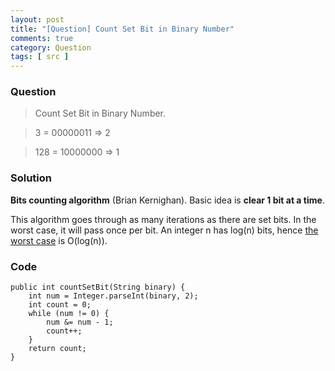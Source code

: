 ```yaml
---
layout: post
title: "[Question] Count Set Bit in Binary Number"
comments: true
category: Question
tags: [ src ]
---
```


### Question 

> Count Set Bit in Binary Number.

> 3 = 00000011 => 2

> 128 = 10000000 => 1

### Solution

__Bits counting algorithm__ (Brian Kernighan). Basic idea is __clear 1 bit at a time__. 

This algorithm goes through as many iterations as there are set bits. In the worst case, it will pass once per bit. An integer n has log(n) bits, hence [the worst case](http://stackoverflow.com/a/12381102) is O(log(n)).

### Code

	public int countSetBit(String binary) {
		int num = Integer.parseInt(binary, 2);
		int count = 0;
		while (num != 0) {
			num &= num - 1;
			count++;
		}
		return count;
	}
